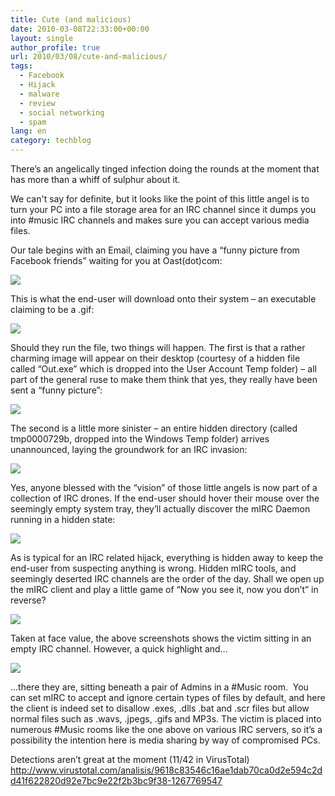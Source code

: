 ```yaml
---
title: Cute (and malicious)
date: 2010-03-08T22:33:00+00:00
layout: single
author_profile: true
url: 2010/03/08/cute-and-malicious/
tags:
  - Facebook
  - Hijack
  - malware
  - review
  - social networking
  - spam
lang: en
category: techblog
---
```

There’s an angelically tinged infection doing the rounds at the moment that has more than a whiff of sulphur about it.

We can't say for definite, but it looks like the point of this little angel is to turn your PC into a file storage area for an IRC channel since it dumps you into #music IRC channels and makes sure you can accept various media files.

Our tale begins with an Email, claiming you have a “funny picture from Facebook friends” waiting for you at Oast(dot)com:

[![](http://3.bp.blogspot.com/_vaUVXcmC3OI/S5VylbeKfuI/AAAAAAAABOE/Q7MEAZiG2kg/s640/oast1.jpg)](http://3.bp.blogspot.com/_vaUVXcmC3OI/S5VylbeKfuI/AAAAAAAABOE/Q7MEAZiG2kg/s1600-h/oast1.jpg)

This is what the end-user will download onto their system – an executable claiming to be a .gif:

[![](http://3.bp.blogspot.com/_vaUVXcmC3OI/S5VymRKu5qI/AAAAAAAABOM/Rgx7lr80nnI/s640/oast2.jpg)](http://3.bp.blogspot.com/_vaUVXcmC3OI/S5VymRKu5qI/AAAAAAAABOM/Rgx7lr80nnI/s1600-h/oast2.jpg)

Should they run the file, two things will happen. The first is that a rather charming image will appear on their desktop (courtesy of a hidden file called “Out.exe” which is dropped into the User Account Temp folder) – all part of the general ruse to make them think that yes, they really have been sent a “funny picture”:

[![](http://4.bp.blogspot.com/_vaUVXcmC3OI/S5VypXMfPiI/AAAAAAAABOc/1KBOqgLfiRs/s400/oast4.jpg)](http://4.bp.blogspot.com/_vaUVXcmC3OI/S5VypXMfPiI/AAAAAAAABOc/1KBOqgLfiRs/s1600-h/oast4.jpg)

The second is a little more sinister – an entire hidden directory (called tmp0000729b, dropped into the Windows Temp folder) arrives unannounced, laying the groundwork for an IRC invasion:

[![](http://2.bp.blogspot.com/_vaUVXcmC3OI/S5Vyoc-hVEI/AAAAAAAABOU/sogsjHnj22E/s400/oast3.jpg)](http://2.bp.blogspot.com/_vaUVXcmC3OI/S5Vyoc-hVEI/AAAAAAAABOU/sogsjHnj22E/s1600-h/oast3.jpg)

Yes, anyone blessed with the “vision” of those little angels is now part of a collection of IRC drones. If the end-user should hover their mouse over the seemingly empty system tray, they’ll actually discover the mIRC Daemon running in a hidden state:

[![](http://1.bp.blogspot.com/_vaUVXcmC3OI/S5VyqSrsCwI/AAAAAAAABOk/N15_S4hJHB0/s640/oast5.jpg)](http://1.bp.blogspot.com/_vaUVXcmC3OI/S5VyqSrsCwI/AAAAAAAABOk/N15_S4hJHB0/s1600-h/oast5.jpg)

As is typical for an IRC related hijack, everything is hidden away to keep the end-user from suspecting anything is wrong. Hidden mIRC tools, and seemingly deserted IRC channels are the order of the day. Shall we open up the mIRC client and play a little game of “Now you see it, now you don’t” in reverse?

[![](http://4.bp.blogspot.com/_vaUVXcmC3OI/S5Vyq6DZI3I/AAAAAAAABOs/PSZCzHdYT3k/s640/oast6.jpg)](http://4.bp.blogspot.com/_vaUVXcmC3OI/S5Vyq6DZI3I/AAAAAAAABOs/PSZCzHdYT3k/s1600-h/oast6.jpg)

Taken at face value, the above screenshots shows the victim sitting in an empty IRC channel. However, a quick highlight and…

[![](http://4.bp.blogspot.com/_vaUVXcmC3OI/S5VysydVgLI/AAAAAAAABO0/5t503nZmXAs/s640/oast7.jpg)](http://4.bp.blogspot.com/_vaUVXcmC3OI/S5VysydVgLI/AAAAAAAABO0/5t503nZmXAs/s1600-h/oast7.jpg)

&#8230;there they are, sitting beneath a pair of Admins in a #Music room.  You can set mIRC to accept and ignore certain types of files by default, and here the client is indeed set to disallow .exes, .dlls .bat and .scr files but allow normal files such as .wavs, .jpegs, .gifs and MP3s. The victim is placed into numerous #Music rooms like the one above on various IRC servers, so it’s a possibility the intention here is media sharing by way of compromised PCs.

Detections aren’t great at the moment (11/42 in VirusTotal)  
<http://www.virustotal.com/analisis/9618c83546c16ae1dab70ca0d2e594c2dd41f622820d92e7bc9e22f2b3bc9f38-1267769547>